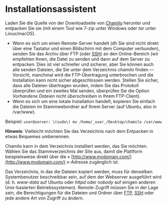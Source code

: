 # Installationsassistent

Laden Sie die Quelle von der Downloadseite von [Chamilo](http://www.chamilo.org/en/download) herunter und entpacken Sie sie \(mit einem Tool wie 7-zip unter Windows oder _tar_ unter Linux/macOS\).

* Wenn es sich um einen Remote-Server handelt \(dh Sie sind nicht direkt über eine Tastatur und einen Bildschirm mit dem Computer verbunden\), senden Sie das Archiv über FTP \(oder [SSH](http://fr.wikipedia.org/wiki/Secure_Shell)\) an den Online-Bereich \(wir empfehlen Ihnen, die Datei zu senden und dann auf dem Server zu entpacken. Dies ist viel schneller und sicherer, aber Sie können auch alle senden Dateien, die Sie unter dem Verzeichnis _chamilo_ finden _—_ Vorsicht, manchmal wird die FTP-Übertragung unterbrochen und die Installation kann nicht sicher abgeschlossen werden. Stellen Sie sicher, dass alle Dateien übertragen wurden, indem Sie das Protokoll überprüfen und ein zweites Mal senden, überprüfen Sie die Option _Vorhandene Dateien nicht überschreiben_ in Ihrem FTP-Client\).
* Wenn es sich um eine lokale Installation handelt, kopieren Sie einfach die Dateien im Stammwebordner auf Ihrem Server \(auf Ubuntu, also in /var/www\).

Beispiel: `user@server: \(sudo\) mv /home/_user_/Desktop/chamilo /var/www`

**Hinweis**: Vielleicht möchten Sie das Verzeichnis nach dem Entpacken in etwas Bequemes umbenennen.

Chamilo kann in dem Verzeichnis installiert werden, das Sie möchten. Wählen Sie das Stammverzeichnis der Site aus, damit die Plattform beispielsweise direkt über die « [http://www.mydomain.com/](http://www.mydomain.com/) »-Adresse zugänglich ist.

Das Verzeichnis, in das die Dateien kopiert werden, muss für denselben Systembenutzer beschreibbar sein, auf dem der Webserver ausgeführt wird \(d. h. _www-data_ auf Ubuntu oder _httpd_ oder _nobody_ auf einigen anderen Unix-basierten Betriebssystemen\). Remote-Zugriff müssen Sie in der Lage sein, die Berechtigungen für die Dateien und Ordner über [FTP](http://fr.wikipedia.org/wiki/FileZilla), [SSH](http://fr.wikipedia.org/wiki/Secure_Shell) oder jede andere Art von Zugriff zu ändern.